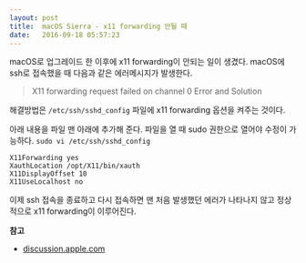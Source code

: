 ```yaml
---
layout: post
title:  macOS Sierra - x11 forwarding 안될 때
date:   2016-09-18 05:57:23
---
```


macOS로 업그레이드 한 이후에 x11 forwarding이 안되는 일이 생겼다. macOS에 ssh로 접속했을 때 다음과 같은 에러메시지가 발생한다.

> X11 forwarding request failed on channel 0 Error and Solution

해결방법은 `/etc/ssh/sshd_config` 파일에 x11 forwarding 옵션을 켜주는 것이다.

아래 내용을 파일 맨 아래에 추가해 준다. 파일을 열 때 sudo 권한으로 열어야 수정이 가능하다. `sudo vi /etc/ssh/sshd_config`

	X11Forwarding yes
	XauthLocation /opt/X11/bin/xauth
	X11DisplayOffset 10
	X11UseLocalhost no

이제 ssh 접속을 종료하고 다시 접속하면 맨 처음 발생했던 에러가 나타나지 않고 정상적으로 x11 forwarding이 이루어진다.


**참고**
- [discussion.apple.com][1]

[1]:	https://discussions.apple.com/thread/6825969?start=0&tstart=0